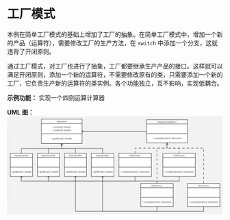 # 工厂模式
本例在简单工厂模式的基础上增加了工厂的抽象。在简单工厂模式中，增加一个新的产品（运算符），需要修改工厂的生产方法，在 `switch` 中添加一个分支，这就违背了开闭原则。

通过工厂模式，对工厂也进行了抽象，工厂都要继承生产产品的接口。这样就可以满足开闭原则，添加一个新的运算符，不需要修改原有的类，只需要添加一个新的工厂，它负责生产新的运算符的类实例。各个功能独立，互不影响，实现低耦合。

**示例功能：**
实现一个四则运算计算器

**UML 图：**
![uml](uml.jpg)
